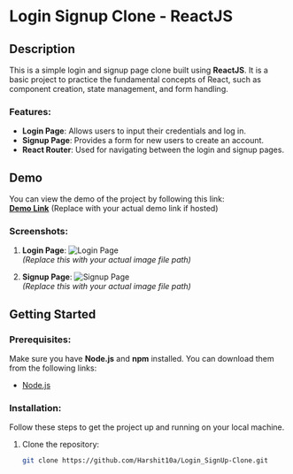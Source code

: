 # Login Signup Clone - ReactJS

## Description
This is a simple login and signup page clone built using **ReactJS**. It is a basic project to practice the fundamental concepts of React, such as component creation, state management, and form handling.

### Features:
- **Login Page**: Allows users to input their credentials and log in.
- **Signup Page**: Provides a form for new users to create an account.
- **React Router**: Used for navigating between the login and signup pages.

## Demo
You can view the demo of the project by following this link:  
**[Demo Link](#)** (Replace with your actual demo link if hosted)

### Screenshots:

1. **Login Page**:
   ![Login Page](images/login-page.png)  
   *(Replace this with your actual image file path)*

2. **Signup Page**:
   ![Signup Page](images/signup-page.png)  
   *(Replace this with your actual image file path)*

## Getting Started

### Prerequisites:
Make sure you have **Node.js** and **npm** installed. You can download them from the following links:
- [Node.js](https://nodejs.org/)

### Installation:
Follow these steps to get the project up and running on your local machine.

1. Clone the repository:

   ```bash
   git clone https://github.com/Harshit10a/Login_SignUp-Clone.git

